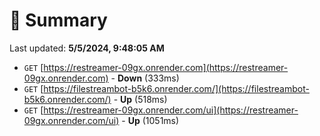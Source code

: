 # 📖 Summary
Last updated: **5/5/2024, 9:48:05 AM**

- `GET` [https://restreamer-09gx.onrender.com](https://restreamer-09gx.onrender.com) - **Down** (333ms)
- `GET` [https://filestreambot-b5k6.onrender.com/](https://filestreambot-b5k6.onrender.com/) - **Up** (518ms)
- `GET` [https://restreamer-09gx.onrender.com/ui](https://restreamer-09gx.onrender.com/ui) - **Up** (1051ms)
